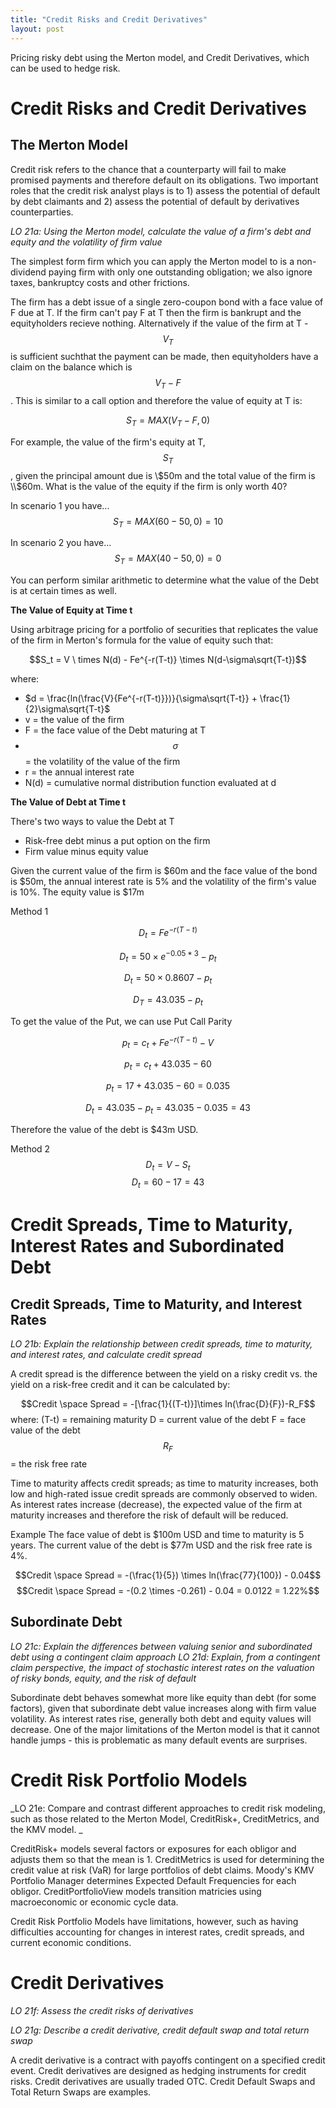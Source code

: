 ```yaml
---
title: "Credit Risks and Credit Derivatives"
layout: post
---
```

Pricing risky debt using the Merton model, and Credit Derivatives, which can be used to hedge risk.

# Credit Risks and Credit Derivatives

## The Merton Model
Credit risk refers to the chance that a counterparty will fail to make promised payments and therefore default on its obligations. Two important roles that the credit risk analyst plays is to 1) assess the potential of default by debt claimants and 2) assess the potential of default by derivatives counterparties. 

_LO 21a: Using the Merton model, calculate the value of a firm's debt and equity and the volatility of firm value_

The simplest form firm which you can apply the Merton model to is a non-dividend paying firm with only one outstanding obligation; we also ignore taxes, bankruptcy costs and other frictions. 

The firm has a debt issue of a single zero-coupon bond with a face value of F due at T. If the firm can't pay F at T then the firm is bankrupt and the equityholders recieve nothing. Alternatively if the value of the firm at T - $$V_T$$ is sufficient suchthat the payment can be made, then equityholders have a claim on the balance which is $$V_T - F$$ . This is similar to a call option and therefore the value of equity at T is: 

$$S_T = MAX(V_T - F, 0)$$

For example, the value of the firm's equity at T, $$S_T$$, given the principal amount due is \\$50m and the total value of the firm is \\$60m. What is the value of the equity if the firm is only worth 40? 

In scenario 1 you have...$$S_T = MAX(60 - 50, 0) = 10$$

In scenario 2 you have...$$S_T = MAX(40-50, 0) = 0$$

You can perform similar arithmetic to determine what the value of the Debt is at certain times as well. 

**The Value of Equity at Time t**

Using arbitrage pricing for a portfolio of securities that replicates the value of the firm in Merton's formula for the value of equity such that: 

$$S_t = V \ times N(d) - Fe^{-r(T-t)} \times N(d-\sigma\sqrt{T-t})$$

where:
* $d = \frac{ln(\frac{V}{Fe^{-r(T-t)}})}{\sigma\sqrt{T-t}} + \frac{1}{2}\sigma\sqrt{T-t}$
* v = the value of the firm
* F = the face value of the Debt maturing at T
* $$\sigma$$ = the volatility of the value of the firm
* r = the annual interest rate
* N(d) = cumulative normal distribution function evaluated at d

**The Value of Debt at Time t**

There's two ways to value the Debt at T
* Risk-free debt minus a put option on the firm
* Firm value minus equity value

Given the current value of the firm is $60m and the face value of the bond is $50m, the annual interest rate is 5% and the volatility of the firm's value is 10%. The equity value is $17m

Method 1

$$D_t = Fe^{-r(T-t)}$$

$$D_t = 50\times e^{-0.05*3} - p_t$$

$$D_t = 50 \times 0.8607 - p_t$$

$$D_T = 43.035 - p_t$$

To get the value of the Put, we can use Put Call Parity

$$p_t = c_t + Fe^{-r(T-t)}-V$$

$$p_t = c_t + 43.035 - 60$$

$$p_t = 17 + 43.035 - 60 = 0.035$$

$$D_t = 43.035 - p_t = 43.035 - 0.035 = 43$$

Therefore the value of the debt is $43m USD.

Method 2
$$D_t = V - S_t$$
$$D_t = 60 - 17 = 43$$

# Credit Spreads, Time to Maturity, Interest Rates and Subordinated Debt

## Credit Spreads, Time to Maturity, and Interest Rates
_LO 21b: Explain the relationship between credit spreads, time to maturity, and interest rates, and calculate credit spread_

A credit spread is the difference between the yield on a risky credit vs. the yield on a risk-free credit and it can be calculated by: 

$$Credit \space Spread = -[\frac{1}{(T-t)}]\times ln(\frac{D}{F})-R_F$$
where: 
(T-t) = remaining maturity
D = current value of the debt
F = face value of the debt
$$R_F$$ = the risk free rate

Time to maturity affects credit spreads; as time to maturity increases, both low and high-rated issue credit spreads are commonly observed to widen. As interest rates increase (decrease), the expected value of the firm at maturity increases and therefore the risk of default will be reduced. 

Example
The face value of debt is $100m USD and time to maturity is 5 years. The current value of the debt is $77m USD and the risk free rate is 4%. 

$$Credit \space Spread = -(\frac{1}{5}) \times ln(\frac{77}{100}) - 0.04$$
$$Credit \space Spread = -(0.2 \times -0.261) - 0.04 = 0.0122 = 1.22%$$

## Subordinate Debt
_LO 21c: Explain the differences between valuing senior and subordinated debt using a contingent claim approach_
_LO 21d: Explain, from a contingent claim perspective, the impact of stochastic interest rates on the valuation of risky bonds, equity, and the risk of default_

Subordinate debt behaves somewhat more like equity than debt (for some factors), given that subordinate debt value increases along with firm value volatility.  As interest rates rise, generally both debt and equity values will decrease. One of the major limitations of the Merton model is that it cannot handle jumps - this is problematic as many default events are surprises. 

# Credit Risk Portfolio Models
_LO 21e: Compare and contrast different approaches to credit risk modeling, such as those related to the Merton Model, CreditRisk\+, CreditMetrics, and the KMV model. _

CreditRisk+ models several factors or exposures for each obligor and adjusts them so that the mean is 1. CreditMetrics is used for determining the credit value at risk (VaR) for large portfolios of debt claims. Moody's KMV Portfolio Manager determines Expected Default Frequencies for each obligor. CreditPortfolioView models transition matricies using macroeconomic or economic cycle data. 

Credit Risk Portfolio Models have limitations, however, such as having difficulties accounting for changes in interest rates, credit spreads, and current economic conditions. 

# Credit Derivatives
_LO 21f: Assess the credit risks of derivatives_

_LO 21g: Describe a credit derivative, credit default swap and total return swap_

A credit derivative is a contract with payoffs contingent on a specified credit event. Credit derivatives are designed as hedging instruments for credit risks. Credit derivatives are usually traded OTC. Credit Default Swaps and Total Return Swaps are examples.
